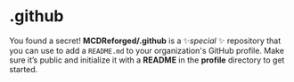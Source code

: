 # .github

You found a secret! **MCDReforged/.github** is a :sparkles:*special* :sparkles: repository that you can use to add a `README.md` to your organization's GitHub profile. Make sure it’s public and initialize it with a **README** in the **profile** directory to get started.
